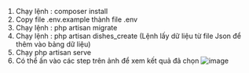 1. Chạy lệnh : composer install
2. Copy file .env.example thành file .env
3. Chạy lệnh : php artisan migrate
4. Chạy lệnh : php artisan dishes_create (Lệnh lấy dữ liệu từ file Json để thêm vào bảng dữ liệu)
5. Chạy php artisan serve
6. Có thể ấn vào các step trên ảnh để xem kết quả đã chọn
   ![image](https://github.com/DragonTTA/test-project/assets/93216978/32fd2df0-5667-42b1-8962-97137c034820)
   
